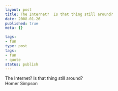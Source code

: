 ```yaml
---
layout: post
title: The Internet?  Is that thing still around?
date: 2008-01-26
published: true
meta: {}

tags:
- fun
type: post
tags:
- fun
- quote
status: publish
---
```

The Internet?  Is that thing still around?<br />Homer Simpson
